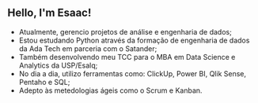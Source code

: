 ## Hello, I'm Esaac!

- Atualmente, gerencio projetos de análise e engenharia de dados;
- Estou estudando Python através da formação de engenharia de dados da Ada Tech em parceria com o Satander;
- Também desenvolvendo meu TCC para o MBA em Data Science e Analytics da USP/Esalq;
- No dia a dia, utilizo ferramentas como: ClickUp, Power BI, Qlik Sense, Pentaho e SQL;
- Adepto às metedologias ágeis como o Scrum e Kanban.

<!--
**esaacmonte/esaacmonte** is a ✨ _special_ ✨ repository because its `README.md` (this file) appears on your GitHub profile.

Here are some ideas to get you started:

- 🔭 I’m currently working on ...
- 🌱 I’m currently learning ...
- 👯 I’m looking to collaborate on ...
- 🤔 I’m looking for help with ...
- 💬 Ask me about ...
- 📫 How to reach me: ...
- 😄 Pronouns: ...
- ⚡ Fun fact: ...
-->
